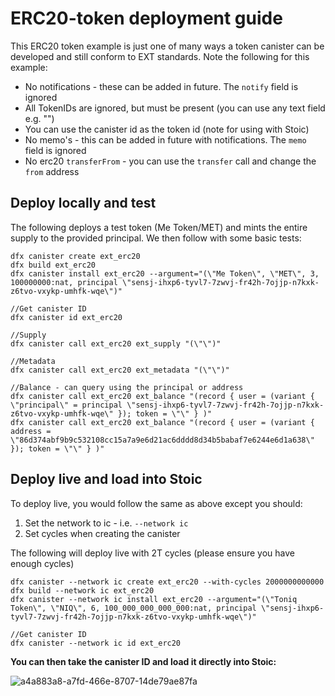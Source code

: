 # ERC20-token deployment guide
This ERC20 token example is just one of many ways a token canister can be developed and still conform to EXT standards. Note the following for this example:

- No notifications - these can be added in future. The `notify` field is ignored
- All TokenIDs are ignored, but must be present (you can use any text field e.g. "")
- You can use the canister id as the token id (note for using with Stoic)
- No memo's - this can be added in future with notifications. The `memo` field is ignored
- No erc20 `transferFrom` - you can use the `transfer` call and change the `from` address

## Deploy locally and test
The following deploys a test token (Me Token/MET) and mints the entire supply to the provided principal. We then follow with some basic tests:
```
dfx canister create ext_erc20
dfx build ext_erc20
dfx canister install ext_erc20 --argument="(\"Me Token\", \"MET\", 3, 100000000:nat, principal \"sensj-ihxp6-tyvl7-7zwvj-fr42h-7ojjp-n7kxk-z6tvo-vxykp-umhfk-wqe\")"

//Get canister ID
dfx canister id ext_erc20

//Supply
dfx canister call ext_erc20 ext_supply "(\"\")"

//Metadata
dfx canister call ext_erc20 ext_metadata "(\"\")"

//Balance - can query using the principal or address
dfx canister call ext_erc20 ext_balance "(record { user = (variant { \"principal\" = principal \"sensj-ihxp6-tyvl7-7zwvj-fr42h-7ojjp-n7kxk-z6tvo-vxykp-umhfk-wqe\" }); token = \"\" } )"
dfx canister call ext_erc20 ext_balance "(record { user = (variant { address = \"86d374abf9b9c532108cc15a7a9e6d21ac6dddd8d34b5babaf7e6244e6d1a638\" }); token = \"\" } )"
```
## Deploy live and load into Stoic
To deploy live, you would follow the same as above except you should:
1. Set the network to ic - i.e. `--network ic`
2. Set cycles when creating the canister

The following will deploy live with 2T cycles (please ensure you have enough cycles)
```
dfx canister --network ic create ext_erc20 --with-cycles 2000000000000
dfx build --network ic ext_erc20
dfx canister --network ic install ext_erc20 --argument="(\"Toniq Token\", \"NIQ\", 6, 100_000_000_000_000:nat, principal \"sensj-ihxp6-tyvl7-7zwvj-fr42h-7ojjp-n7kxk-z6tvo-vxykp-umhfk-wqe\")"

//Get canister ID
dfx canister --network ic id ext_erc20
```

**You can then take the canister ID and load it directly into Stoic:**

![a4a883a8-a7fd-466e-8707-14de79ae87fa](https://user-images.githubusercontent.com/13844325/122918390-3105c300-d3b3-11eb-8a9d-26048999f678.png)

